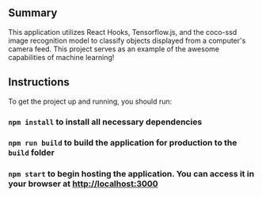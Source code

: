## Summary

This application utilizes React Hooks, Tensorflow.js, and the coco-ssd image recognition model to classify
objects displayed from a computer's camera feed. This project serves as an example of the awesome capabilities of machine learning!

## Instructions

To get the project up and running, you should run:

### `npm install` to install all necessary dependencies

### `npm run build` to build the application for production to the `build` folder

### `npm start` to begin hosting the application. You can access it in your browser at [http://localhost:3000](http://localhost:3000)


